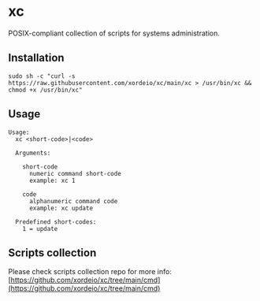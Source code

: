# xc

POSIX-compliant collection of scripts for systems administration.

## Installation

```shell
sudo sh -c "curl -s https://raw.githubusercontent.com/xordeio/xc/main/xc > /usr/bin/xc && chmod +x /usr/bin/xc"
```

## Usage

```shell
Usage:
  xc <short-code>|<code>

  Arguments:

    short-code      
      numeric command short-code
      example: xc 1         
    
    code
      alphanumeric command code
      example: xc update

  Predefined short-codes:
    1 = update
```

## Scripts collection

Please check scripts collection repo for more info:
[https://github.com/xordeio/xc/tree/main/cmd](https://github.com/xordeio/xc/tree/main/cmd)
